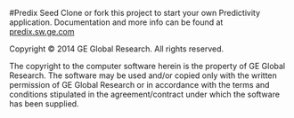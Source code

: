 #Predix Seed
Clone or fork this project to start your own Predictivity application. Documentation and more info can be found at [predix.sw.ge.com](http://predix.sw.ge.com)


Copyright &copy; 2014 GE Global Research. All rights reserved.

The copyright to the computer software herein is the property of
GE Global Research. The software may be used and/or copied only
with the written permission of GE Global Research or in accordance
with the terms and conditions stipulated in the agreement/contract
under which the software has been supplied.
